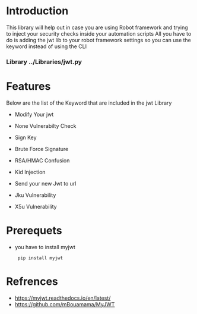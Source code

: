 
# Introduction

This library will help out in case you are using Robot framework and trying to inject your security checks inside your automation scripts 
All you have to do is adding the jwt lib to your robot framework settings so you can use the keyword instead of using the CLI

  ### Library     ../Libraries/jwt.py


# Features
Below  are the list of the Keyword that are included in the jwt Library 

- Modify Your jwt

- None Vulnerabilty Check

- Sign Key

- Brute Force Signature

- RSA/HMAC Confusion

- Kid Injection

- Send your new Jwt to url

- Jku Vulnerability

- X5u Vulnerability


# Prerequets 

- you have to install myjwt 

       pip install myjwt

# Refrences 
- https://myjwt.readthedocs.io/en/latest/
- https://github.com/mBouamama/MyJWT
